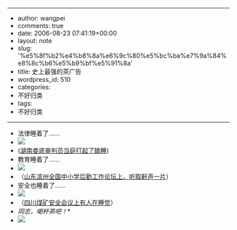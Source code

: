 - --
- author: wangpei
- comments: true
- date: 2006-08-23 07:41:19+00:00
- layout: note
- slug: '%e5%8f%b2%e4%b8%8a%e6%9c%80%e5%bc%ba%e7%9a%84%e8%8c%b6%e5%b9%bf%e5%91%8a'
- title: 史上最强的茶广告
- wordpress_id: 510
- categories:
- 不好归类
- tags:
- 不好归类
- --
- 法律睡着了……
- ![](http://image2.sina.com.cn/dy/s/p/2006-08-23/U1716P1T1D10806506F21DT20060823135646.jpg)
- ([湖南娄底审判员当庭打起了瞌睡](http://news.sina.com.cn/s/p/2006-08-23/135610806506.shtml))
- 教育睡着了……
- ![](http://pic.people.com.cn/mediafile/200511/10/F200511101243083166253822.jpg)
- （[山东滨州全国中小学后勤工作论坛上，听取鼾声一片](http://news.163.com/05/1110/15/2274MGIT0001124T.html)）
- 安全也睡着了……
- ![](http://china.dayoo.com/img/2004-07/23/xin_126f1ed8f50e47dbb420f9ab40e1ede3.jpg)
- （[四川煤矿安全会议上有人在睡觉](http://china.dayoo.com/gb/content/2004-07/23/content_1644461.htm)）
- *同志，喝杯茶吧！**
- ![](http://photo7.yupoo.com/20060408/20060408141445_1561919130_PnYMx.jpg)
